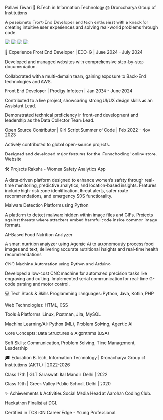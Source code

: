 Pallavi Tiwari 👋
B.Tech in Information Technology @ Dronacharya Group of Institutions

A passionate Front-End Developer and tech enthusiast with a knack for creating intuitive user experiences and solving real-world problems through code.

<img src="https://img.shields.io/badge/linkedin-%230077B5.svg?&style=for-the-badge&logo=linkedin&logoColor=white" />
<img src="https://img.shields.io/badge/leetcode-FFA116?style=for-the-badge&logo=leetcode&logoColor=black" />
<img src="https://img.shields.io/badge/github-%23121011.svg?&style=for-the-badge&logo=github&logoColor=white" />
<img src="https://img.shields.io/badge/gmail-%23D14836.svg?&style=for-the-badge&logo=gmail&logoColor=white" />

🚀 Experience
Front End Developer | ECO-G | June 2024 – July 2024

Developed and managed websites with comprehensive step-by-step documentation.

Collaborated with a multi-domain team, gaining exposure to Back-End technologies and AWS.

Front End Developer | Prodigy Infotech | Jan 2024 - June 2024

Contributed to a live project, showcasing strong UI/UX design skills as an Assistant Lead.

Demonstrated technical proficiency in front-end development and leadership as the Data Collector Team Lead.

Open Source Contributor | Girl Script Summer of Code | Feb 2022 - Nov 2023

Actively contributed to global open-source projects.

Designed and developed major features for the 'Funschooling' online store. Website

🛠️ Projects
Raksha - Women Safety Analytics App

A data-driven platform designed to enhance women’s safety through real-time monitoring, predictive analytics, and location-based insights. Features include high-risk zone identification, threat alerts, safer route recommendations, and emergency SOS functionality.

Malware Detection Platform using Python

A platform to detect malware hidden within image files and GIFs. Protects against threats where attackers embed harmful code inside common image formats.

AI-Based Food Nutrition Analyzer

A smart nutrition analyzer using Agentic AI to autonomously process food images and text, delivering accurate nutritional insights and real-time health recommendations.

CNC Machine Automation using Python and Arduino

Developed a low-cost CNC machine for automated precision tasks like engraving and cutting. Implemented serial communication for real-time G-code parsing and motor control.

💻 Tech Stack & Skills
Programming Languages: Python, Java, Kotlin, PHP

Web Technologies: HTML, CSS

Tools & Platforms: Linux, Postman, Jira, MySQL

Machine Learning/AI: Python (ML), Problem Solving, Agentic AI

Core Concepts: Data Structures & Algorithms (DSA)

Soft Skills: Communication, Problem Solving, Time Management, Leadership

🎓 Education
B.Tech, Information Technology | Dronacharya Group of Institutions (AKTU) | 2022-2026

Class 12th | GLT Saraswati Bal Mandir, Delhi | 2022

Class 10th | Green Valley Public School, Delhi | 2020

✨ Achievements & Activities
Social Media Head at Aarohan Coding Club.

Hackathon Finalist at DGI.

Certified in TCS iON Career Edge - Young Professional.

<!-- Optional: Add GitHub stats here -->

<!--
<p align="center">
<img src="https://www.google.com/search?q=https://github-readme-stats.vercel.app/api%3Fusername%3Dyour-github-username%26show_icons%3Dtrue%26theme%3Dradical" alt="Your GitHub Stats" />
&nbsp;&nbsp;&nbsp;&nbsp;
<img src="https://www.google.com/search?q=https://github-readme-stats.vercel.app/api/top-langs/%3Fusername%3Dyour-github-username%26layout%3Dcompact%26theme%3Dradical" alt="Top Languages" />
</p>
-->
